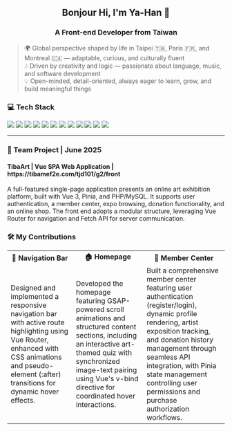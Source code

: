 
<h2 align="center">Bonjour Hi, I'm Ya-Han 👋</h2>

<h3 align="center"> A Front-end Developer from Taiwan</h3>

> 🌍 Global perspective shaped by life in Taipei 🇹🇼, Paris 🇫🇷, and Montreal 🇨🇦 — adaptable, curious, and culturally fluent<br>
> 🎶 Driven by creativity and logic — passionate about language, music, and software development<br>
> 💡 Open-minded, detail-oriented, always eager to learn, grow, and build meaningful things<br>

<h3>💻 Tech Stack</h3>
<p>
  <img src="https://img.shields.io/badge/HTML5-E34F26?logo=html5&logoColor=white" />
  <img src="https://img.shields.io/badge/CSS3-1572B6?logo=css3&logoColor=white" />
  <img src="https://img.shields.io/badge/SCSS-CC6699?logo=sass&logoColor=white" />
  <img src="https://img.shields.io/badge/JavaScript-F7DF1E?logo=javascript&logoColor=black" />
  <img src="https://img.shields.io/badge/GSAP-88CE02?logo=greensock&logoColor=white" />
  <img src="https://img.shields.io/badge/Vue.js-35495E?logo=vuedotjs&logoColor=4FC08D" />
  <img src="https://img.shields.io/badge/Vite-646CFF?logo=vite&logoColor=white" />
  <img src="https://img.shields.io/badge/Pinia-FFD700?logo=pinia&logoColor=white" />
  <img src="https://img.shields.io/badge/PHP-777BB4?logo=php&logoColor=white" />
  <img src="https://img.shields.io/badge/MySQL-4479A1?logo=mysql&logoColor=white" />
  <img src="https://img.shields.io/badge/Git-2F3136?logo=git&logoColor=orange" />
  <img src="https://img.shields.io/badge/Figma-F24E1E?logo=figma&logoColor=white" />
</p>

---

<h3>🎯  Team Project | June 2025</h3>
<h4>TibaArt | Vue SPA Web Application | https://tibamef2e.com/tjd101/g2/front</h4>
<p>A full-featured single-page application presents an online art exhibition platform, built with Vue 3, Pinia, and PHP/MySQL. It supports user authentication, a member center, expo browsing, donation functionality, and an online shop. The front end adopts a modular structure, leveraging Vue Router for navigation and Fetch API for server communication.</p>

<h3>🛠️ My Contributions</h3>

<table>
  <tr>
    <td align="center"><strong>🔗 Navigation Bar</strong></td>
    <td align="center"><strong>🏠 Homepage</strong></td>
    <td align="center"><strong>👤 Member Center</strong></td>
  </tr>
  <tr>
    <td>
      Designed and implemented a responsive navigation bar with active route highlighting using Vue Router, enhanced with CSS animations and pseudo-element (:after) transitions for dynamic hover effects.
    </td>
    <td>
      Developed the homepage featuring GSAP-powered scroll animations and structured content sections, including an interactive art-themed quiz with synchronized image-text pairing using Vue's v-bind directive for coordinated hover interactions.
    </td>
    <td>
      Built a comprehensive member center featuring user authentication (register/login), dynamic profile rendering, artist exposition tracking, and donation history management through seamless API integration, with Pinia state management controlling user permissions and purchase authorization workflows.
    </td>
  </tr>
</table>




<!--
**yahanccc/yahanccc** is a ✨ _special_ ✨ repository because its `README.md` (this file) appears on your GitHub profile.

Here are some ideas to get you started:



- 🔭 I’m currently working on ...
- 🌱 I’m currently learning ...
- 👯 I’m looking to collaborate on ...
- 🤔 I’m looking for help with ...
- 💬 Ask me about ...
- 📫 How to reach me: ...
- 😄 Pronouns: ...
- ⚡ Fun fact: ...


![Vue.js](https://img.shields.io/badge/Vue.js-35495E?logo=vuedotjs&logoColor=4FC08D)
The core front-end framework for building component-based, reactive user interfaces.<br>
![Vite](https://img.shields.io/badge/Vite-646CFF?logo=vite&logoColor=white)
A lightning-fast development build tool that ensures efficient bundling and hot module replacement.<br>
![Pinia](https://img.shields.io/badge/Pinia-FFD700?logo=pinia&logoColor=white)
Lightweight state management to handle global user state, shopping cart, and login sessions.<br>
![HTML5](https://img.shields.io/badge/HTML5-E34F26?logo=html5&logoColor=white)
![CSS3](https://img.shields.io/badge/CSS3-1572B6?logo=css3&logoColor=white)
![SCSS](https://img.shields.io/badge/SCSS-CC6699?logo=sass&logoColor=white)
Used to build responsive layouts with a structured and maintainable style system.<br>
![JavaScript](https://img.shields.io/badge/JavaScript-F7DF1E?logo=javascript&logoColor=black)
Provides interactivity, form validation, and front-end/back-end communication via the Fetch API.<br>
![PHP](https://img.shields.io/badge/PHP-777BB4?logo=php&logoColor=white)
![MySQL](https://img.shields.io/badge/MySQL-4479A1?logo=mysql&logoColor=white)
Power the backend, including data handling for authentication, sponsorship, member orders, and file uploads.<br>
![GSAP](https://img.shields.io/badge/GSAP-88CE02?logo=greensock&logoColor=white)
Enables smooth, performance-optimized animations on the homepage.<br>
![Git](https://img.shields.io/badge/Git-2F3136?logo=git&logoColor=orange)
Used for version control with a feature-branch workflow and collaboration via GitHub.<br>
![Figma](https://img.shields.io/badge/Figma-F24E1E?logo=figma&logoColor=white)
For wireframing, prototyping, and refining UI/UX layouts prior to development.<br>


-->
